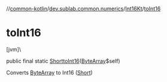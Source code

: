 //[common-kotlin](../../../index.md)/[dev.sublab.common.numerics](../index.md)/[Int16Kt](index.md)/[toInt16](to-int16.md)

# toInt16

[jvm]\

public final static [Short](https://docs.oracle.com/javase/8/docs/api/java/lang/Short.html)[toInt16](to-int16.md)([ByteArray](https://kotlinlang.org/api/latest/jvm/stdlib/kotlin/-byte-array/index.html)$self)

Converts [ByteArray](https://kotlinlang.org/api/latest/jvm/stdlib/kotlin/-byte-array/index.html) to Int16 ([Short](https://kotlinlang.org/api/latest/jvm/stdlib/kotlin/-short/index.html))
